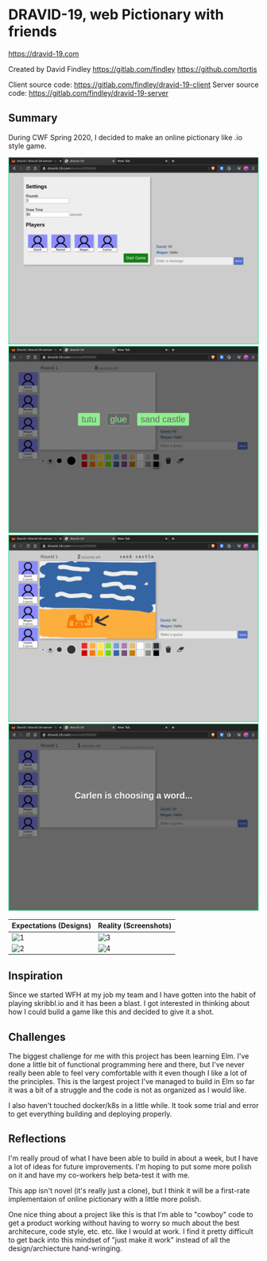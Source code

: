 # DRAVID-19, web Pictionary with friends

https://dravid-19.com

Created by David Findley
https://gitlab.com/findley
https://github.com/tortis

Client source code: https://gitlab.com/findley/dravid-19-client
Server source code: https://gitlab.com/findley/dravid-19-server

## Summary

During CWF Spring 2020, I decided to make an online pictionary like .io style game.

![1](./screenshots/1.png)
![2](./screenshots/2.png)
![3](./screenshots/3.png)
![4](./screenshots/4.png)

| Expectations (Designs)                         | Reality (Screenshots)                 |
| ---------------------------------------------- | ------------------------------------- |
| ![1](./screenshots/DesignV1_ShoppingList1.png) | ![3](./screenshots/ShoppingList1.png) |
| ![2](./screenshots/DesignV1_ShoppingList2.png) | ![4](./screenshots/ShoppingList2.png) |

## Inspiration

Since we started WFH at my job my team and I have gotten into the habit of playing skribbl.io and it has been a blast. I got interested in thinking about how I could build a game like this and decided to give it a shot.

## Challenges

The biggest challenge for me with this project has been learning Elm. I've done a little bit of functional programming here and there, but I've never really been able to feel very comfortable with it even though I like a lot of the principles. This is the largest project I've managed to build in Elm so far it was a bit of a struggle and the code is not as organized as I would like.

I also haven't touched docker/k8s in a little while. It took some trial and error to get everything building and deploying properly.

## Reflections

I'm really proud of what I have been able to build in about a week, but I have a lot of ideas for future improvements. I'm hoping to put some more polish on it and have my co-workers help beta-test it with me.

This app isn't novel (it's really just a clone), but I think it will be a first-rate implementaion of online pictionary with a little more polish.

One nice thing about a project like this is that I'm able to "cowboy" code to get a product working without having to worry so much about the best architecure, code style, etc. etc. like I would at work. I find it pretty difficult to get back into this mindset of "just make it work" instead of all the design/archiecture hand-wringing.
